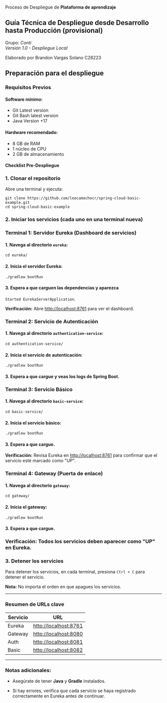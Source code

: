 Proceso de Despliegue de **Plataforma de aprendizaje**

## Guía Técnica de Despliegue desde Desarrollo hasta Producción (provisional)

Grupo: _Conti_  
_Versión 1.0 \- Despliegue Local_

Elaborado por Brandon Vargas Solano C28223

## Preparación para el despliegue

### Requisitos Previos

#### Software mínimo:

- Git Latest version
- Git Bash latest version
- Java Version \+17

#### Hardware recomendado:

- 8 GB de RAM
- 1 núcleo de CPU
- 2 GB de almacenamiento

#### Checklist Pre-Despliegue

### **1\. Clonar el repositorio**

Abre una terminal y ejecuta:

`git clone https://github.com/leocamachocr/spring-cloud-basic-example.git`  
`cd spring-cloud-basic-example`

### **2\. Iniciar los servicios (cada uno en una terminal nueva)**

### **Terminal 1: Servidor Eureka (Dashboard de servicios)**

#### 1. Navega al directorio `eureka`:

`cd eureka/`

#### 2. Inicia el servidor Eureka:

`./gradlew bootRun`

#### 3. Espera a que carguen las dependencias y aparezca

`Started EurekaServerApplication`.

**Verificación:** Abre [http://localhost:8761](http://localhost:8761) para ver el dashboard.

### **Terminal 2: Servicio de Autenticación**

#### 1. Navega al directorio `authentication-service`:

`cd authentication-service/`

#### 2. Inicia el servicio de autenticación:

`./gradlew bootRun`

#### 3. Espera a que cargue y veas los logs de Spring Boot.

### **Terminal 3: Servicio Básico**

#### 1. Navega al directorio `basic-service`:

`cd basic-service/`

#### 2. Inicia el servicio básico:

`./gradlew bootRun`

#### 3. Espera a que cargue.

**Verificación:** Revisa Eureka en [http://localhost:8761](http://localhost:8761) para confirmar que el servicio esté marcado como "UP".



### **Terminal 4: Gateway (Puerta de enlace)**

#### 1. Navega al directorio `gateway`:

`cd gateway/`

#### 2. Inicia el gateway:

`./gradlew bootRun`

#### 3. Espera a que cargue.

### **Verificación:** Todos los servicios deben aparecer como "UP" en Eureka.



### **3\. Detener los servicios**

Para detener los servicios, en cada terminal, presiona `Ctrl + C` para detener el servicio.

**Nota:** No importa el orden en que apagues los servicios.

---

### **Resumen de URLs clave**

| Servicio | URL                                            |
| -------- | ---------------------------------------------- |
| Eureka   | [http://localhost:8761](http://localhost:8761) |
| Gateway  | [http://localhost:8080](http://localhost:8080) |
| Auth     | [http://localhost:8081](http://localhost:8081) |
| Basic    | [http://localhost:8082](http://localhost:8082) |

---

### **Notas adicionales:**

- Asegúrate de tener **Java** y **Gradle** instalados.

- Si hay errores, verifica que cada servicio se haya registrado correctamente en Eureka antes de continuar.
